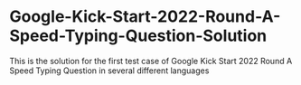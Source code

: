 # Google-Kick-Start-2022-Round-A-Speed-Typing-Question-Solution
This is the solution for the first test case of Google Kick Start 2022 Round A Speed Typing Question in several different languages
